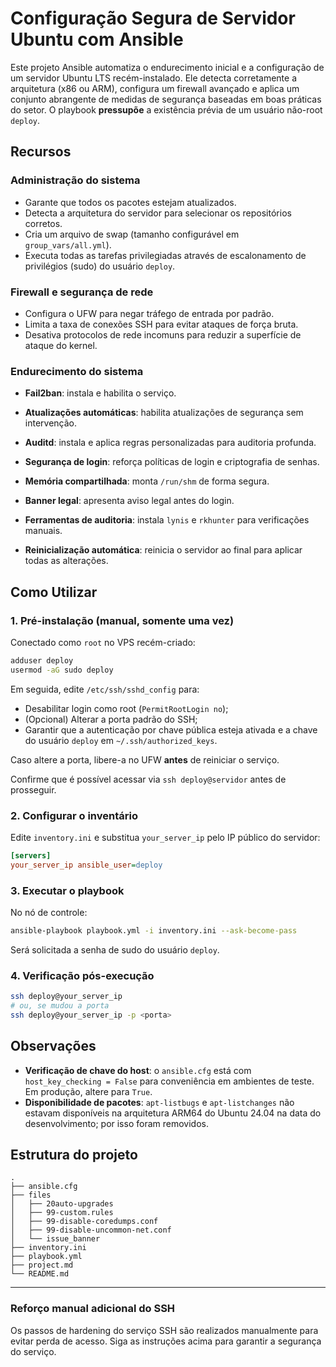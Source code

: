 # Configuração Segura de Servidor Ubuntu com Ansible

Este projeto Ansible automatiza o endurecimento inicial e a configuração de um servidor Ubuntu LTS recém-instalado. Ele detecta corretamente a arquitetura (x86 ou ARM), configura um firewall avançado e aplica um conjunto abrangente de medidas de segurança baseadas em boas práticas do setor. O playbook **pressupõe** a existência prévia de um usuário não-root `deploy`.

## Recursos

### Administração do sistema
- Garante que todos os pacotes estejam atualizados.
- Detecta a arquitetura do servidor para selecionar os repositórios corretos.
- Cria um arquivo de swap (tamanho configurável em `group_vars/all.yml`).
- Executa todas as tarefas privilegiadas através de escalonamento de privilégios (sudo) do usuário `deploy`.

### Firewall e segurança de rede
- Configura o UFW para negar tráfego de entrada por padrão.
- Limita a taxa de conexões SSH para evitar ataques de força bruta.
- Desativa protocolos de rede incomuns para reduzir a superfície de ataque do kernel.

### Endurecimento do sistema
- **Fail2ban**: instala e habilita o serviço.
- **Atualizações automáticas**: habilita atualizações de segurança sem intervenção.
- **Auditd**: instala e aplica regras personalizadas para auditoria profunda.
- **Segurança de login**: reforça políticas de login e criptografia de senhas.
- **Memória compartilhada**: monta `/run/shm` de forma segura.
- **Banner legal**: apresenta aviso legal antes do login.
- **Ferramentas de auditoria**: instala `lynis` e `rkhunter` para verificações manuais.

- **Reinicialização automática**: reinicia o servidor ao final para aplicar todas as alterações.

## Como Utilizar

### 1. Pré-instalação (manual, somente uma vez)

Conectado como `root` no VPS recém-criado:

```bash
adduser deploy
usermod -aG sudo deploy
```

Em seguida, edite `/etc/ssh/sshd_config` para:

* Desabilitar login como root (`PermitRootLogin no`);
* (Opcional) Alterar a porta padrão do SSH;
* Garantir que a autenticação por chave pública esteja ativada e a chave do usuário `deploy` em `~/.ssh/authorized_keys`.

Caso altere a porta, libere-a no UFW **antes** de reiniciar o serviço.

Confirme que é possível acessar via `ssh deploy@servidor` antes de prosseguir.

### 2. Configurar o inventário

Edite `inventory.ini` e substitua `your_server_ip` pelo IP público do servidor:

```ini
[servers]
your_server_ip ansible_user=deploy
```

### 3. Executar o playbook

No nó de controle:

```bash
ansible-playbook playbook.yml -i inventory.ini --ask-become-pass
```

Será solicitada a senha de sudo do usuário `deploy`.

### 4. Verificação pós-execução

```bash
ssh deploy@your_server_ip
# ou, se mudou a porta
ssh deploy@your_server_ip -p <porta>
```

## Observações

- **Verificação de chave do host**: o `ansible.cfg` está com `host_key_checking = False` para conveniência em ambientes de teste. Em produção, altere para `True`.
- **Disponibilidade de pacotes**: `apt-listbugs` e `apt-listchanges` não estavam disponíveis na arquitetura ARM64 do Ubuntu 24.04 na data do desenvolvimento; por isso foram removidos.

## Estrutura do projeto

```
.
├── ansible.cfg
├── files
│   ├── 20auto-upgrades
│   ├── 99-custom.rules
│   ├── 99-disable-coredumps.conf
│   ├── 99-disable-uncommon-net.conf
│   └── issue_banner
├── inventory.ini
├── playbook.yml
├── project.md
└── README.md
```

---

### Reforço manual adicional do SSH

Os passos de hardening do serviço SSH são realizados manualmente para evitar perda de acesso. Siga as instruções acima para garantir a segurança do serviço. 